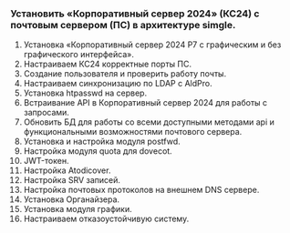 ### Установить «Корпоративный сервер 2024» (КС24) с почтовым сервером (ПС) в архитектуре simgle. 

1. Установка «Корпоративный сервер 2024 Р7 с графическим и без графического интерфейса».
2. Настраиваем КС24 корректные порты ПС.
3. Создание пользователя и проверить работу почты.
4. Настраиваем синхронизацию по LDAP с AldPro.
5. Установка htpasswd на сервер.
6. Встраивание API в Корпоративный сервер 2024 для работы с запросами.
7. Обновить БД для работы со всеми доступными методами api и функциональными возможностями почтового сервера.
8. Установка и настройка модуля postfwd.
9. Настройка модуля quota для dovecot.
10. JWT-токен.
11. Настройка Atodicover.
12. Настройка SRV записей.
13. Настройка почтовых протоколов на внешнем DNS сервере.
14. Установка Органайзера.
15. Установка модуля графики.
16. Настраиваем отказоустойчивую систему.
    
